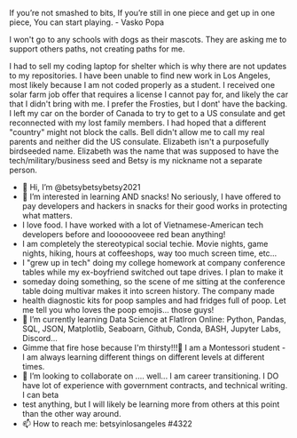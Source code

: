If you’re not smashed to bits,
If you’re still in one piece and get up in one piece,
You can start playing. - Vasko Popa

I won't go to any schools with dogs as their mascots. They are asking me to support others paths, not creating paths for me.

I had to sell my coding laptop for shelter which is why there are not updates to my repositories.  I have been unable to find new work in Los Angeles, most likely because I am not coded properly as a student.  I received one solar farm job offer that requires a license I cannot pay for, and likely the car that I didn't bring with me.  I prefer the Frosties, but I dont' have the backing.  I left my car on the border of Canada to try to get to a US consulate and get reconnected with my lost family members.  I had hoped that a different "country" might not block the calls.  Bell didn't allow me to call my real parents and neither did the US consulate.  Elizabeth isn't a purposefully birdseeded name.  Elizabeth was the name that was supposed to have the tech/military/business seed and Betsy is my nickname not a separate person. 

- 👋 Hi, I’m @betsybetsybetsy2021
- 👀 I’m interested in learning AND snacks!  No seriously, I have offered to pay developers and hackers in snacks for their good works in protecting what matters.  
- I love food. I have worked with a lot of Vietnamese-American tech developers before and looooooveee red bean anything!  
- I am completely the stereotypical social techie.  Movie nights, game nights, hiking, hours at coffeeshops, way too much screen time, etc...
- I "grew up in tech" doing my college homework at company conference tables while my ex-boyfriend switched out tape drives. I plan to make it 
- someday doing something, so the scene of me sitting at the conference table doing multivar makes it into screen history.  The company made 
- health diagnostic kits for poop samples and had fridges full of poop.  Let me tell you who loves the poop emojis... those guys!  
- 🌱 I’m currently learning Data Science at FlatIron Online: Python, Pandas, SQL, JSON, Matplotlib, Seaboarn, Github, Conda, BASH, Jupyter Labs, Discord... 
- Gimme that fire hose because I'm thirsty!!!🚒 I am a Montessori student - I am always learning different things on different levels at different times.
- 💞️ I’m looking to collaborate on .... well... I am career transitioning.  I DO have lot of experience with government contracts, and technical writing.  I can beta
- test anything, but I will likely be learning more from others at this point than the other way around. 
- 📫 How to reach me: betsyinlosangeles #4322

<!---
betsybetsybetsy2021/betsybetsybetsy2021 is a ✨ special ✨ repository because its `README.md` (this file) appears on your GitHub profile.
You can click the Preview link to take a look at your changes.
--->
